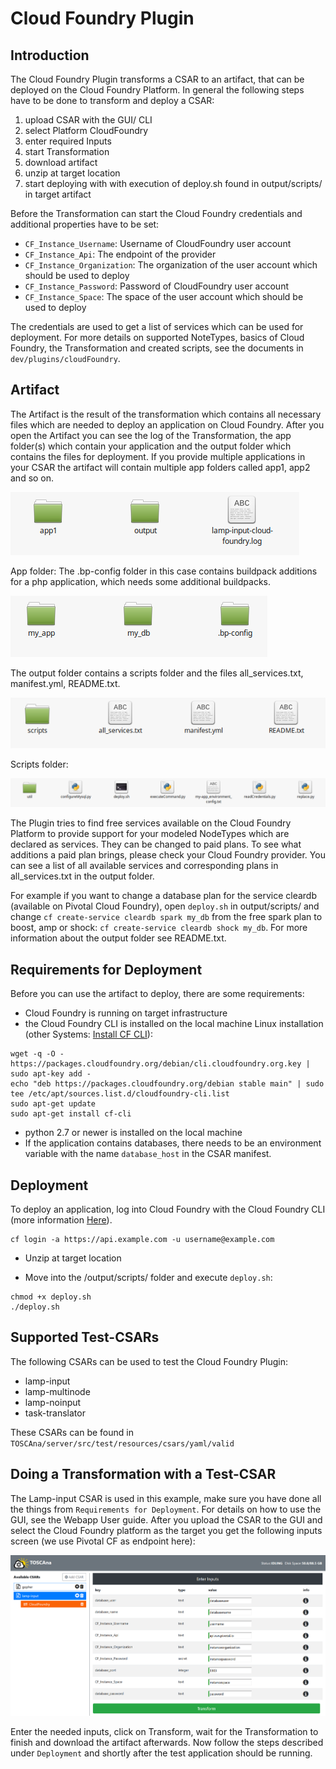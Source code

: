 # Cloud Foundry Plugin

## Introduction
The Cloud Foundry Plugin transforms a CSAR to an artifact, that can be deployed on the Cloud Foundry Platform. In general the following steps have to be done to transform and deploy a CSAR:

1. upload CSAR with the GUI/ CLI
2. select Platform CloudFoundry
3. enter required Inputs
4. start Transformation
5. download artifact
6. unzip at target location
7. start deploying with with execution of deploy.sh found in output/scripts/ in target artifact

Before the Transformation can start the Cloud Foundry credentials and additional properties have to be set:

- `CF_Instance_Username`: Username of CloudFoundry user account
- `CF_Instance_Api`: The endpoint of the provider
- `CF_Instance_Organization`: The organization of the user account which should be used to deploy
- `CF_Instance_Password`: Password of CloudFoundry user account
- `CF_Instance_Space`: The space of the user account which should be used to deploy

The credentials are used to get a list of services which can be used for deployment.
For more details on supported NoteTypes, basics of Cloud Foundry, the Transformation and created scripts, see the documents in `dev/plugins/cloudFoundry`.

## Artifact
The Artifact is the result of the transformation which contains all necessary files which are needed to deploy an application on Cloud Foundry. After you open the Artifact you can see the log of the Transformation, the app folder(s) which contain your application and the output folder which contains the files for deployment. If you provide multiple applications in your CSAR the artifact will contain multiple app folders called app1, app2 and so on.

![Artifact overview](img/artifact-overview.png)

App folder: The .bp-config folder in this case contains buildpack additions for a php application, which needs some additional buildpacks.

![Artifact app folder](img/artifact-app.png)

The output folder contains a scripts folder and the files all_services.txt, manifest.yml, README.txt.

![Artifact output folder](img/artifact-output.png)

Scripts folder:

![Artifact scripts folder](img/artifact-scripts.png)

The Plugin tries to find free services available on the Cloud Foundry Platform to provide support for your modeled NodeTypes which are declared as services. They can be changed to paid plans. To see what additions a paid plan brings, please check your Cloud Foundry provider. You can see a list of all available services and corresponding plans in all_services.txt in the output folder.

For example if you want to change a database plan for the service cleardb (available on Pivotal Cloud Foundry), open `deploy.sh` in output/scripts/ and change `cf create-service cleardb spark my_db` from the free spark plan to boost, amp or shock: `cf create-service cleardb shock my_db`. For more information about the output folder see README.txt.

## Requirements for Deployment
Before you can use the artifact to deploy, there are some requirements:
- Cloud Foundry is running on target infrastructure
- the Cloud Foundry CLI is installed on the local machine
Linux installation (other Systems: [Install CF CLI](https://docs.cloudfoundry.org/cf-cli/install-go-cli.html)):

```
wget -q -O - https://packages.cloudfoundry.org/debian/cli.cloudfoundry.org.key | sudo apt-key add -
echo "deb https://packages.cloudfoundry.org/debian stable main" | sudo tee /etc/apt/sources.list.d/cloudfoundry-cli.list
sudo apt-get update
sudo apt-get install cf-cli
```

- python 2.7 or newer is installed on the local machine
- If the application contains databases, there needs to be an environment variable with the name `database_host` in the CSAR manifest.

## Deployment
To deploy an application, log into Cloud Foundry with the Cloud Foundry CLI (more information [Here](https://docs.cloudfoundry.org/cf-cli/getting-started.html)).

```
cf login -a https://api.example.com -u username@example.com
```

- Unzip at target location

- Move into the /output/scripts/ folder and execute `deploy.sh`:

```
chmod +x deploy.sh
./deploy.sh
```

## Supported Test-CSARs
The following CSARs can be used to test the Cloud Foundry Plugin:

- lamp-input
- lamp-multinode
- lamp-noinput
- task-translator

These CSARs can be found in `TOSCAna/server/src/test/resources/csars/yaml/valid`

## Doing a Transformation with a Test-CSAR
The Lamp-input CSAR is used in this example, make sure you have done all the things from `Requirements for Deployment`. For details on how to use the GUI, see the Webapp User guide.
After you upload the CSAR to the GUI and select the Cloud Foundry platform as the target you get the following inputs screen (we use Pivotal CF as endpoint here):

![CloudFoundry Inputs](img/inputs.png)

Enter the needed inputs, click on Transform, wait for the Transformation to finish and download the artifact afterwards.
Now follow the steps described under `Deployment` and shortly after the test application should be running.

